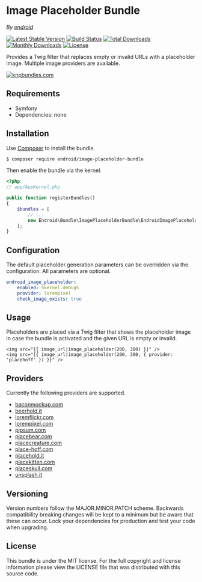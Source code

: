 Image Placeholder Bundle
========================

*By [endroid](http://endroid.nl/)*

[![Latest Stable Version](http://img.shields.io/packagist/v/endroid/image-placeholder-bundle.svg)](https://packagist.org/packages/endroid/image-placeholder-bundle)
[![Build Status](http://img.shields.io/travis/endroid/EndroidImagePlaceholderBundle.svg)](http://travis-ci.org/endroid/EndroidImagePlaceholderBundle)
[![Total Downloads](http://img.shields.io/packagist/dt/endroid/image-placeholder-bundle.svg)](https://packagist.org/packages/endroid/image-placeholder-bundle)
[![Monthly Downloads](http://img.shields.io/packagist/dm/endroid/image-placeholder-bundle.svg)](https://packagist.org/packages/endroid/image-placeholder-bundle)
[![License](http://img.shields.io/packagist/l/endroid/image-placeholder-bundle.svg)](https://packagist.org/packages/endroid/image-placeholder-bundle)

Provides a Twig filter that replaces empty or invalid URLs with a placeholder
image. Multiple image providers are available.

[![knpbundles.com](http://knpbundles.com/endroid/EndroidImagePlaceholderBundle/badge-short)](http://knpbundles.com/endroid/EndroidImagePlaceholderBundle)

## Requirements

* Symfony
* Dependencies: none

## Installation

Use [Composer](https://getcomposer.org/) to install the bundle.

``` bash
$ composer require endroid/image-placeholder-bundle
```

Then enable the bundle via the kernel.

``` php
<?php
// app/AppKernel.php

public function registerBundles()
{
    $bundles = [
        // ...
        new Endroid\Bundle\ImagePlaceholderBundle\EndroidImagePlaceholderBundle(),
    ];
}
```

## Configuration

The default placeholder generation parameters can be overridden via the
configuration. All parameters are optional.

```yaml
endroid_image_placeholder:
    enabled: %kernel.debug%
    provider: lorempixel
    check_image_exists: true
```

## Usage

Placeholders are placed via a Twig filter that shows the placeholder image in
case the bundle is activated and the given URL is empty or invalid.

``` twig
<img src="{{ image_url|image_placeholder(200, 300) }}" />
<img src="{{ image_url|image_placeholder(200, 300, { provider: 'placehoff' }) }}" />
```

## Providers

Currently the following providers are supported.

* [baconmockup.com](https://baconmockup.com/)
* [beerhold.it](http://beerhold.it/)
* [loremflickr.com](http://loremflickr.com/)
* [lorempixel.com](http://lorempixel.com/)
* [pipsum.com](http://pipsum.com/)
* [placebear.com](http://placebear.com/)
* [placecreature.com](http://placecreature.com/)
* [place-hoff.com](http://place-hoff.com/)
* [placehold.it](http://placehold.it/)
* [placekitten.com](http://placekitten.com/)
* [placeskull.com](http://placeskull.com/)
* [unsplash.it](http://unsplash.it/)

## Versioning

Version numbers follow the MAJOR.MINOR.PATCH scheme. Backwards compatibility
breaking changes will be kept to a minimum but be aware that these can occur.
Lock your dependencies for production and test your code when upgrading.

## License

This bundle is under the MIT license. For the full copyright and license
information please view the LICENSE file that was distributed with this source code.
